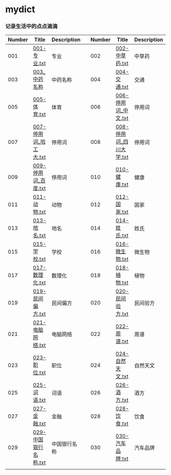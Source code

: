 # mydict

### 记录生活中的点点滴滴

| **Number**|  **Title** | **Description** | | **Number**|  **Title** | **Description** | 
| --- | --- | --- |--- | --- | --- | --- |
| 001 | [001-专业.txt](https://github.com/hee0624/dict_complete/blob/master/dict/001-%E4%B8%93%E4%B8%9A.txt) | 专业||002 | [002-中草药.txt](https://github.com/hee0624/dict_complete/blob/master/dict/002-%E4%B8%AD%E8%8D%89%E8%8D%AF.txt) | 中草药|
| 003 | [003_中药名称](https://github.com/hee0624/dict_complete/blob/master/dict/003-%E4%B8%AD%E8%8D%AF%E5%90%8D%E6%96%B9.txt) | 中药名称|| 004 | [004-交通.txt](https://github.com/hee0624/dict_complete/blob/master/dict/004-%E4%BA%A4%E9%80%9A.txt) | 交通|
| 005 | [005-体育.txt](https://github.com/hee0624/dict_complete/blob/master/dict/005-%E4%BD%93%E8%82%B2.txt) | 体育|| 006 | [006-停用词_中文.txt](https://github.com/hee0624/dict_complete/blob/master/dict/006-%E5%81%9C%E7%94%A8%E8%AF%8D_%E4%B8%AD%E6%96%87.txt) | 停用词|
| 007 | [007-停用词_哈工大.txt](https://github.com/hee0624/dict_complete/blob/master/dict/007-%E5%81%9C%E7%94%A8%E8%AF%8D_%E5%93%88%E5%B7%A5%E5%A4%A7.txt) | 停用词|| 008 | [008-停用词_四川大学.txt](https://github.com/hee0624/dict_complete/blob/master/dict/008-%E5%81%9C%E7%94%A8%E8%AF%8D_%E5%9B%9B%E5%B7%9D%E5%A4%A7%E5%AD%A6.txt) | 停用词|
| 009 | [009-停用词_百度.txt](https://github.com/hee0624/dict_complete/blob/master/dict/009-%E5%81%9C%E7%94%A8%E8%AF%8D_%E7%99%BE%E5%BA%A6.txt) | 停用词|| 010 | [010-健康.txt](https://github.com/hee0624/dict_complete/blob/master/dict/010-%E5%81%A5%E5%BA%B7.txt) | 健康|
| 011 | [011-动物.txt](https://github.com/hee0624/dict_complete/blob/master/dict/011-%E5%8A%A8%E7%89%A9.txt) | 动物|| 012 | [012-国家.txt](https://github.com/hee0624/dict_complete/blob/master/dict/012-%E5%9B%BD%E5%AE%B6.txt) | 国家|
| 013 | [013-地名.txt](https://github.com/hee0624/dict_complete/blob/master/dict/013-%E5%9C%B0%E5%90%8D.txt) | 地名|| 014 | [014-姓氏.txt](https://github.com/hee0624/dict_complete/blob/master/dict/014-%E5%A7%93%E6%B0%8F.txt) | 姓氏|
| 015 | [015-学校.txt](https://github.com/hee0624/dict_complete/blob/master/dict/015-%E5%AD%A6%E6%A0%A1.txt) | 学校|| 016 | [016-微生物.txt](https://github.com/hee0624/dict_complete/blob/master/dict/016-%E5%BE%AE%E7%94%9F%E7%89%A9.txt) | 微生物|
| 017 | [017-数理化.txt](https://github.com/hee0624/dict_complete/blob/master/dict/018-%E6%95%B0%E7%90%86%E5%8C%96.txt) | 数理化|| 018 | [018-植物.txt](https://github.com/hee0624/dict_complete/blob/master/dict/018-%E6%A4%8D%E7%89%A9.txt) | 植物|
| 019 | [019-民间偏方.txt](https://github.com/hee0624/dict_complete/blob/master/dict/019-%E6%B0%91%E9%97%B4%E5%81%8F%E6%96%B9.txt) | 民间偏方|| 020 | [020-民间验方.txt](https://github.com/hee0624/dict_complete/blob/master/dict/020-%E6%B0%91%E9%97%B4%E9%AA%8C%E6%96%B9.txt) | 民间验方|
| 021| [021-电脑网络.txt](https://github.com/hee0624/dict_complete/blob/master/dict/021-%E7%94%B5%E8%84%91%E7%BD%91%E7%BB%9C.txt) | 电脑网络|| 022 | [022-周谱.txt](https://github.com/hee0624/dict_complete/blob/master/dict/022-%E7%B2%A5%E8%B0%B1.txt) | 周谱|
| 023 | [023-职位.txt](https://github.com/hee0624/dict_complete/blob/master/dict/023-%E8%81%8C%E4%BD%8D.txt) | 职位|| 024 | [024-自然天文.txt](https://github.com/hee0624/dict_complete/blob/master/dict/024-%E8%87%AA%E7%84%B6%E5%A4%A9%E6%96%87.txt) | 自然天文|
| 025 | [025-词语.txt](https://github.com/hee0624/dict_complete/blob/master/dict/025-%E8%AF%8D%E8%AF%AD.txt) | 词语|| 026 | [026-酒方.txt](https://github.com/hee0624/dict_complete/blob/master/dict/026-%E9%85%92%E6%96%B9.txt) | 酒方|
| 027 | [027-金融.txt](https://github.com/hee0624/dict_complete/blob/master/dict/027-%E9%87%91%E8%9E%8D.txt) | 金融|| 028 | [028-饮食.txt](https://github.com/hee0624/dict_complete/blob/master/dict/028-%E9%A5%AE%E9%A3%9F.txt) | 饮食|
|029|[029-中国银行名称.txt](https://github.com/hee0624/mydict/blob/master/dict/029-%E4%B8%AD%E5%9B%BD%E9%93%B6%E8%A1%8C%E5%90%8D%E7%A7%B0.txt)|中国银行名称||030|[030-汽车品牌.txt](https://github.com/hee0624/mydict/blob/master/dict/030-%E6%B1%BD%E8%BD%A6%E5%93%81%E7%89%8C.txt)|汽车品牌|
||||||||



